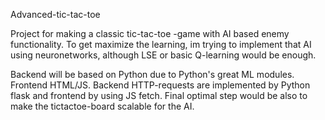 Advanced-tic-tac-toe

Project for making a classic tic-tac-toe -game with AI based enemy functionality.
To get maximize the learning, im trying to implement that AI using neuronetworks, although LSE or basic Q-learning would be enough.

Backend will be based on Python due to Python's great ML modules. Frontend HTML/JS. Backend HTTP-requests are implemented by Python flask and frontend by using JS fetch.
Final optimal step would be also to make the tictactoe-board scalable for the AI.
